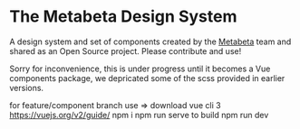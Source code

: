 # The Metabeta Design System

A design system and set of components created by the [Metabeta](www.metabeta.com) team and shared as an Open Source project. Please contribute and use!

Sorry for inconvenience, this is under progress until it becomes a Vue components package, we depricated some of the scss provided in earlier versions.

for feature/component branch use => download vue cli 3 https://vuejs.org/v2/guide/
                                    npm i
                                    npm run serve
                                    to build npm run dev
                                  
